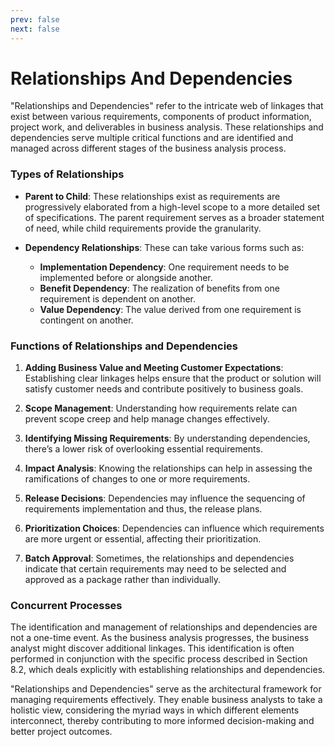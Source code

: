```yaml
---
prev: false
next: false
---
```


# Relationships And Dependencies

"Relationships and Dependencies" refer to the intricate web of linkages that exist between various requirements, components of product information, project work, and deliverables in business analysis. These relationships and dependencies serve multiple critical functions and are identified and managed across different stages of the business analysis process.

### Types of Relationships

- **Parent to Child**: These relationships exist as requirements are progressively elaborated from a high-level scope to a more detailed set of specifications. The parent requirement serves as a broader statement of need, while child requirements provide the granularity.

- **Dependency Relationships**: These can take various forms such as:
  - **Implementation Dependency**: One requirement needs to be implemented before or alongside another.
  - **Benefit Dependency**: The realization of benefits from one requirement is dependent on another.
  - **Value Dependency**: The value derived from one requirement is contingent on another.

### Functions of Relationships and Dependencies

1. **Adding Business Value and Meeting Customer Expectations**: Establishing clear linkages helps ensure that the product or solution will satisfy customer needs and contribute positively to business goals.

2. **Scope Management**: Understanding how requirements relate can prevent scope creep and help manage changes effectively.

3. **Identifying Missing Requirements**: By understanding dependencies, there’s a lower risk of overlooking essential requirements.

4. **Impact Analysis**: Knowing the relationships can help in assessing the ramifications of changes to one or more requirements.

5. **Release Decisions**: Dependencies may influence the sequencing of requirements implementation and thus, the release plans.

6. **Prioritization Choices**: Dependencies can influence which requirements are more urgent or essential, affecting their prioritization.

7. **Batch Approval**: Sometimes, the relationships and dependencies indicate that certain requirements may need to be selected and approved as a package rather than individually.

### Concurrent Processes

The identification and management of relationships and dependencies are not a one-time event. As the business analysis progresses, the business analyst might discover additional linkages. This identification is often performed in conjunction with the specific process described in Section 8.2, which deals explicitly with establishing relationships and dependencies.

"Relationships and Dependencies" serve as the architectural framework for managing requirements effectively. They enable business analysts to take a holistic view, considering the myriad ways in which different elements interconnect, thereby contributing to more informed decision-making and better project outcomes.
